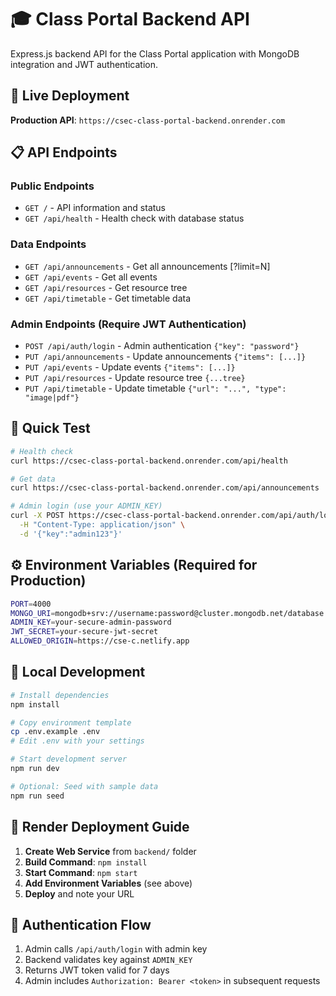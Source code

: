 # 🎓 Class Portal Backend API

Express.js backend API for the Class Portal application with MongoDB integration and JWT authentication.

## 🚀 Live Deployment

**Production API**: `https://csec-class-portal-backend.onrender.com`

## 📋 API Endpoints

### Public Endpoints
- `GET /` - API information and status
- `GET /api/health` - Health check with database status

### Data Endpoints  
- `GET /api/announcements` - Get all announcements [?limit=N]
- `GET /api/events` - Get all events
- `GET /api/resources` - Get resource tree
- `GET /api/timetable` - Get timetable data

### Admin Endpoints (Require JWT Authentication)
- `POST /api/auth/login` - Admin authentication `{"key": "password"}`
- `PUT /api/announcements` - Update announcements `{"items": [...]}`
- `PUT /api/events` - Update events `{"items": [...]}`
- `PUT /api/resources` - Update resource tree `{...tree}`
- `PUT /api/timetable` - Update timetable `{"url": "...", "type": "image|pdf"}`

## 🧪 Quick Test

```bash
# Health check
curl https://csec-class-portal-backend.onrender.com/api/health

# Get data
curl https://csec-class-portal-backend.onrender.com/api/announcements

# Admin login (use your ADMIN_KEY)
curl -X POST https://csec-class-portal-backend.onrender.com/api/auth/login \
  -H "Content-Type: application/json" \
  -d '{"key":"admin123"}'
```

## ⚙️ Environment Variables (Required for Production)

```bash
PORT=4000
MONGO_URI=mongodb+srv://username:password@cluster.mongodb.net/database
ADMIN_KEY=your-secure-admin-password
JWT_SECRET=your-secure-jwt-secret  
ALLOWED_ORIGIN=https://cse-c.netlify.app
```

## 🔧 Local Development

```bash
# Install dependencies
npm install

# Copy environment template
cp .env.example .env
# Edit .env with your settings

# Start development server
npm run dev

# Optional: Seed with sample data
npm run seed
```

## 🚀 Render Deployment Guide

1. **Create Web Service** from `backend/` folder
2. **Build Command**: `npm install`
3. **Start Command**: `npm start`
4. **Add Environment Variables** (see above)
5. **Deploy** and note your URL

## 🔐 Authentication Flow

1. Admin calls `/api/auth/login` with admin key
2. Backend validates key against `ADMIN_KEY` 
3. Returns JWT token valid for 7 days
4. Admin includes `Authorization: Bearer <token>` in subsequent requests

